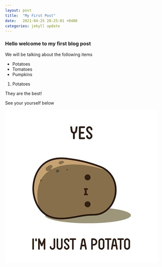 ```yaml
---
layout: post
title:  "My First Post"
date:   2021-04-25 20:25:01 +0400
categories: jekyll update
---
```


### Hello welcome to my first blog post

We will be talking about the following items

- Potatoes
- Tomatoes
- Pumpkins

1. Potatoes

They are the best!

See your yourself below

![cute potato](/assets/potato.jpg)